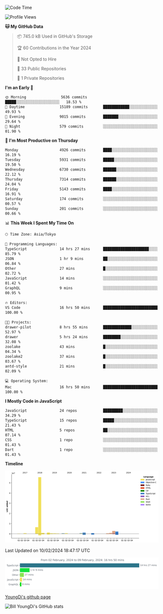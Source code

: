 <!--START_SECTION:waka-->
![Code Time](http://img.shields.io/badge/Code%20Time-371%20hrs%2052%20mins-blue)

![Profile Views](http://img.shields.io/badge/Profile%20Views-0-blue)

**🐱 My GitHub Data** 

> 📦 745.0 kB Used in GitHub's Storage 
 > 
> 🏆 60 Contributions in the Year 2024
 > 
> 🚫 Not Opted to Hire
 > 
> 📜 33 Public Repositories 
 > 
> 🔑 1 Private Repositories 
 > 
**I'm an Early 🐤** 

```text
🌞 Morning                5636 commits        █████░░░░░░░░░░░░░░░░░░░░   18.53 % 
🌆 Daytime                15189 commits       ████████████░░░░░░░░░░░░░   49.93 % 
🌃 Evening                9015 commits        ███████░░░░░░░░░░░░░░░░░░   29.64 % 
🌙 Night                  579 commits         ░░░░░░░░░░░░░░░░░░░░░░░░░   01.90 % 
```
📅 **I'm Most Productive on Thursday** 

```text
Monday                   4926 commits        ████░░░░░░░░░░░░░░░░░░░░░   16.19 % 
Tuesday                  5931 commits        █████░░░░░░░░░░░░░░░░░░░░   19.50 % 
Wednesday                6730 commits        ██████░░░░░░░░░░░░░░░░░░░   22.12 % 
Thursday                 7314 commits        ██████░░░░░░░░░░░░░░░░░░░   24.04 % 
Friday                   5143 commits        ████░░░░░░░░░░░░░░░░░░░░░   16.91 % 
Saturday                 174 commits         ░░░░░░░░░░░░░░░░░░░░░░░░░   00.57 % 
Sunday                   201 commits         ░░░░░░░░░░░░░░░░░░░░░░░░░   00.66 % 
```


📊 **This Week I Spent My Time On** 

```text
🕑︎ Time Zone: Asia/Tokyo

💬 Programming Languages: 
TypeScript               14 hrs 27 mins      █████████████████████░░░░   85.79 % 
JSON                     1 hr 9 mins         ██░░░░░░░░░░░░░░░░░░░░░░░   06.84 % 
Other                    27 mins             █░░░░░░░░░░░░░░░░░░░░░░░░   02.72 % 
JavaScript               14 mins             ░░░░░░░░░░░░░░░░░░░░░░░░░   01.42 % 
GraphQL                  9 mins              ░░░░░░░░░░░░░░░░░░░░░░░░░   00.95 % 

🔥 Editors: 
VS Code                  16 hrs 50 mins      █████████████████████████   100.00 % 

🐱‍💻 Projects: 
drawer-pilot             8 hrs 55 mins       █████████████░░░░░░░░░░░░   52.97 % 
drawer                   5 hrs 24 mins       ████████░░░░░░░░░░░░░░░░░   32.08 % 
zoolake                  43 mins             █░░░░░░░░░░░░░░░░░░░░░░░░   04.34 % 
zoolake2                 37 mins             █░░░░░░░░░░░░░░░░░░░░░░░░   03.67 % 
antd-style               21 mins             █░░░░░░░░░░░░░░░░░░░░░░░░   02.09 % 

💻 Operating System: 
Mac                      16 hrs 50 mins      █████████████████████████   100.00 % 
```

**I Mostly Code in JavaScript** 

```text
JavaScript               24 repos            █████████░░░░░░░░░░░░░░░░   34.29 % 
TypeScript               15 repos            █████░░░░░░░░░░░░░░░░░░░░   21.43 % 
HTML                     5 repos             ██░░░░░░░░░░░░░░░░░░░░░░░   07.14 % 
CSS                      1 repo              ░░░░░░░░░░░░░░░░░░░░░░░░░   01.43 % 
Dart                     1 repo              ░░░░░░░░░░░░░░░░░░░░░░░░░   01.43 % 
```



**Timeline**

![Lines of Code chart](https://raw.githubusercontent.com/Youngdi/Youngdi/master/assets/bar_graph.png)


 Last Updated on 10/02/2024 18:47:17 UTC
<!--END_SECTION:waka-->

![wakatime](./images/stat.svg)

[YoungDi's github page](https://youngdi.github.io)

![Bill YoungDi's GitHub stats](https://github-readme-stats.vercel.app/api?username=youngdi&count_private=true&show_icons=true)
